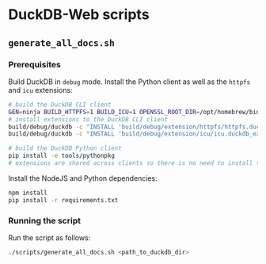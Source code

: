# DuckDB-Web scripts

## `generate_all_docs.sh`

### Prerequisites

Build DuckDB in `debug` mode. Install the Python client as well as the `httpfs` and `icu` extensions:

```bash
# build the DuckDB CLI client
GEN=ninja BUILD_HTTPFS=1 BUILD_ICU=1 OPENSSL_ROOT_DIR=/opt/homebrew/bin/ make debug
# install extensions to the DuckDB CLI client
build/debug/duckdb -c "INSTALL 'build/debug/extension/httpfs/httpfs.duckdb_extension';"
build/debug/duckdb -c "INSTALL 'build/debug/extension/icu/icu.duckdb_extension';"

# build the DuckDB Python client
pip install -e tools/pythonpkg
# extensions are shared across clients so there is no need to install them to Python
```

Install the NodeJS and Python dependencies:

```bash
npm install
pip install -r requirements.txt
```

### Running the script

Run the script as follows:

```bash
./scripts/generate_all_docs.sh <path_to_duckdb_dir>
```
